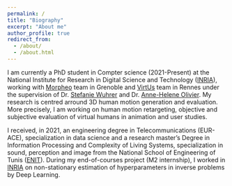 ```yaml
---
permalink: /
title: "Biography"
excerpt: "About me"
author_profile: true
redirect_from: 
  - /about/
  - /about.html
---
```


I am currently a PhD student in Compter science (2021-Present) at the National Institute for Research in Digital Science and Technology ([INRIA](https://www.inria.fr/en)), working with [Morpheo](https://www.inria.fr/en/morpheo) team in Grenoble and [VirtUs](https://www.inria.fr/en/virtus) team in Rennes under the supervision of Dr. [Stefanie Wuhrer](https://swuhrer.gitlabpages.inria.fr/website/) and Dr. [Anne-Helene Olivier](https://perso.univ-rennes2.fr/anne.helene.olivier). My research is centred arround 3D human motion generation and evaluation. More precisely, I am working on human motion retargeting, objective and subjective evaluation of virtual humans in animation and user studies.

I received, in 2021, an engineering degree in Telecommunications (EUR-ACE), specialization in data science and a research master’s Degree in Information Processing and Complexity of Living Systems, specialization in sound, perception and image from the National School of Engineering of Tunis ([ENIT](http://www.enit.rnu.tn/)). During my end-of-courses project (M2 internship), I worked in [INRIA](https://www.inria.fr/fr/centre-inria-universite-cote-azur) on non-stationary estimation of hyperparameters in inverse problems by Deep Learning.
